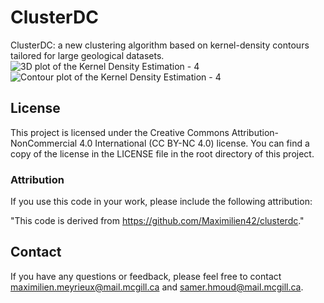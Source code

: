 # ClusterDC

ClusterDC: a new clustering algorithm based on kernel-density contours tailored for large geological datasets.
![3D plot of the Kernel Density Estimation - 4](https://github.com/Maximilien42/clusterdc/assets/51908644/d84b7790-1175-4fce-be66-63b548b51c76)
![Contour plot of the Kernel Density Estimation - 4](https://github.com/Maximilien42/clusterdc/assets/51908644/49c236c1-9d18-4eba-a4c7-c09f9c76b435)
## License

This project is licensed under the Creative Commons Attribution-NonCommercial 4.0 International (CC BY-NC 4.0) license. You can find a copy of the license in the LICENSE file in the root directory of this project.

### Attribution

If you use this code in your work, please include the following attribution:

"This code is derived from https://github.com/Maximilien42/clusterdc."

## Contact

If you have any questions or feedback, please feel free to contact maximilien.meyrieux@mail.mcgill.ca and samer.hmoud@mail.mcgill.ca.

